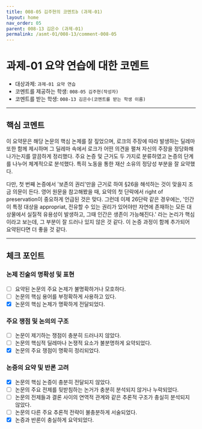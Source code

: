 ```yaml
---
title: 008-05 김주현의 코멘트b (과제-01) 
layout: home
nav_order: 05
parent: 008-13 김은수 (과제-01)
permalink: /asmt-01/008-13/comment-008-05
---
```


# 과제-01 요약 연습에 대한 코멘트

- 대상과제: `과제-01 요약 연습`
- 코멘트를 제공하는 학생: `008-05 김주현(작성자)` 
- 코멘트를 받는 학생: `008-13 김은수(코멘트를 받는 학생 이름)` 

---


## 핵심 코멘트

이 요약문은 해당 논문의 핵심 논제를 잘 짚었으며, 로크의 주장에 따라 발생하는 딜레마 또한 함께 제시하며 그 딜레마 속에서 로크가 어떤 의견을 펼쳐 자신의 주장을 정당화해나가는지를 깔끔하게 정리했다. 주요 논증 및 근거도 두 가지로 분류하였고 논증의 단계를 나누어 체계적으로 분석했다. 특히 노동을 통한 재산 소유의 정당성 부분을 잘 요약했다.

다만, 첫 번째 논증에서 '보존의 권리'만을 근거로 하여 §26을 해석하는 것이 맞을지 조금 의문이 든다. 영어 원문을 참고해봤을 때, 요약의 첫 단락에서 right of preservation이 중요하게 언급된 것은 맞다. 그런데 이제 26단락 같은 경우에는, '인간이 특정 대상을 appropriat, 전유할 수 있는 권리가 있어야만 자연에 존재하는 모든 대상물에서 실질적 유용성이 발생하고, 그때 인간은 생존이 가능해진다.' 라는 논리가 핵심이라고 보는데, 그 부분이 잘 드러나 있지 않은 것 같다. 이 논증 과정이 함께 추가되어 요약된다면 더 좋을 것 같다.


---

## 체크 포인트

### 논제 진술의 명확성 및 표현  
- [ ] 요약된 논문의 주요 논제가 불명확하거나 모호하다.  
- [ ] 논문의 핵심 용어를 부정확하게 사용하고 있다.  
- [x] 논문의 핵심 논제가 명확하게 전달되었다.  

### 주요 쟁점 및 논의의 구조  
- [ ] 논문이 제기하는 쟁점이 충분히 드러나지 않았다.  
- [ ] 논문의 핵심적 딜레마나 논쟁적 요소가 불분명하게 요약되었다.  
- [x] 논문의 주요 쟁점이 명확히 정리되었다.  

### 논증의 요약 및 반론 고려  
- [x] 논문의 핵심 논증이 충분히 전달되지 않았다.  
- [ ] 논문의 주요 전제를 뒷받침하는 논거가 충분히 분석되지 않거나 누락되었다.  
- [ ] 논문의 전제들과 결론 사이의 연역적 관계와 같은 추론적 구조가 충실히 분석되지 않았다.  
- [ ] 논문의 다른 주요 추론적 전략이 불충분하게 서술되었다.
- [x] 논증과 반론이 충실하게 요약되었다. 